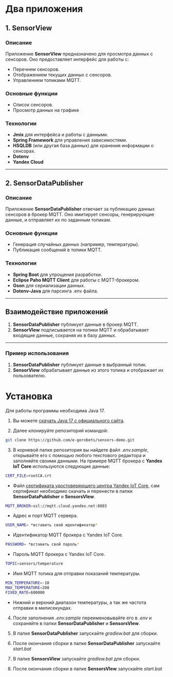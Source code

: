 # Два приложения

## 1. SensorView

### Описание
Приложение **SensorVIew** предназначено для просмотра данных с сенсоров. Оно предоставляет интерфейс для работы с:
- Перечнем сенсоров.
- Отображением текущих данных с сенсоров.
- Управлением топиками MQTT.

### Основные функции
- Список сенсоров.
- Просмотр данных на графике

### Технологии
- **Jmix** для интерфейса и работы с данными.
- **Spring Framework** для управления зависимостями.
- **HSQLDB** (или другая база данных) для хранения информации о сенсорах.
- **Dotenv**
- **Yandex Cloud** 

---

## 2. SensorDataPublisher

### Описание
Приложение **SensorDataPublisher** отвечает за публикацию данных сенсоров в брокер MQTT. Оно имитирует сенсоры, генерирующие данные, и отправляет их по заданным топикам.

### Основные функции
- Генерация случайных данных (например, температуры).
- Публикация сообщений в топики MQTT.

### Технологии
- **Spring Boot** для упрощения разработки.
- **Eclipse Paho MQTT Client** для работы с MQTT-брокером.
- **Gson** для сериализации данных.
- **Dotenv-Java** для парсинга .env файла.

---

## Взаимодействие приложений

1. **SensorDataPublisher** публикует данные в брокер MQTT.
2. **SensorVIew** подписывается на топики MQTT и обрабатывает входящие данные, сохраняя их в базу данных.

---

### Пример использования
1. **SensorDataPublisher** публикует данные в выбранный топик.
2. **SensorView** обрабатывает данные из этого топика и отображает их пользователю.


# Установка
Для работы программы необходима Java 17.

1. Вы можете [скачать Java 17 с официального сайта](https://www.oracle.com/java/technologies/javase/jdk17-archive-downloads.html).

2. Далее клонируйте репозиторий командой:
```bash
git clone https://github.com/e-gorobets/sensors-demo.git
```
3. В корневой папке репозитория вы найдете файл *.env.sample*, открывайте его с помощью любого текстового редактора и заполняйте своими данными. На примере MQTT брокера с **Yandex IoT Core** используются следующие данные:

```bash
CERT_FILE=rootCA.crt
```
- Файл [сертификата удостоверяющего центра Yandex IoT Core](https://storage.yandexcloud.net/mqtt/rootCA.crt), сам сертификат необходимо скачать и перенести в папки **SensorDataPublisher** и **SensorsVIew**.
```bash
MQTT_BROKER=ssl://mqtt.cloud.yandex.net:8883
```
- Адрес и порт MQTT сервера.
```bash
USER_NAME= *вставить свой идентификатор*
```
- Идентификатор MQTT брокера с Yandex IoT Core.
```bash
PASSWORD= *вставить свой пароль*
```
- Пароль MQTT брокера с Yandex IoT Core.
```bash
TOPIC=sensors/temperature
```
- Имя MQTT топика для отправки показаний температуры.
```bash
MIN_TEMPERATURE=-10
MAX_TEMPERATURE=200
FIXED_RATE=600000
```
- Нижний и верхний диапазон температуры, а так же частота отправки в милисекундах.

4. После заполнения *.env.sample* переименовывайте его в *.env* и сохраняйте в папки
**SensorDataPublisher** и **SensorsVIew**.

5. В папке  **SensorDataPublisher**  запускайте *gradlew.bat* для сборки.

6. После окончания сборки в папке **SensorDataPublisher** запускайте  *start.bat*

7. В папке  **SensorsVIew**  запускайте *gradlew.bat* для сборки.

8. После окончания сборки в папке  **SensorsVIew**  запускайте  *start.bat*
